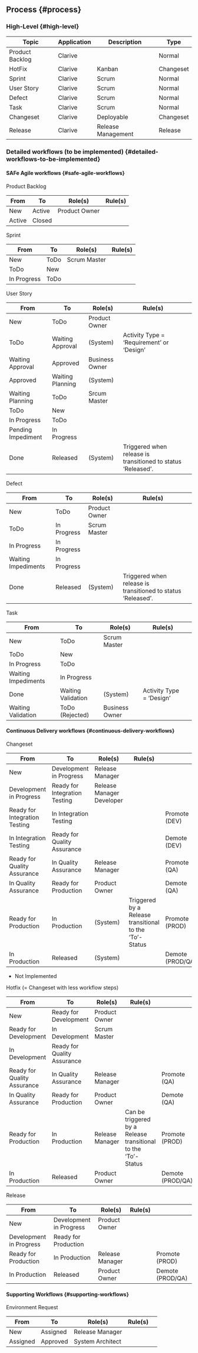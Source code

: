 ## Process {#process}

### High-Level {#high-level}

| Topic | Application | Description | Type |
| --- | --- | --- | --- |
| Product Backlog | Clarive |  | Normal |
| HotFix | Clarive | Kanban | Changeset |
| Sprint | Clarive | Scrum | Normal |
| User Story | Clarive | Scrum | Normal |
| Defect | Clarive | Scrum | Normal |
| Task | Clarive | Scrum | Normal |
| Changeset | Clarive | Deployable | Changeset |
| Release | Clarive | Release Management | Release |

### Detailed workflows (to be implemented) {#detailed-workflows-to-be-implemented}

#### SAFe Agile workflows {#safe-agile-workflows}

Product Backlog

| From | To | Role(s) | Rule(s) |
| --- | --- | --- | --- |
| New | Active | Product Owner |  |
| Active | Closed |  |  |

Sprint

| From | To | Role(s) | Rule(s) |
| --- | --- | --- | --- |
| New | ToDo | Scrum Master |  |
| ToDo | New |  |  |
| In Progress | ToDo |  |  |

User Story

| From | To | Role(s) | Rule(s) |  |
| --- | --- | --- | --- | --- |
| New | ToDo | Product Owner |  |  |
| ToDo | Waiting Approval | (System) | Activity Type = ‘Requirement’ or ‘Design’ |  |
| Waiting Approval | Approved | Business Owner |  |  |
| Approved | Waiting Planning | (System) |  |  |
| Waiting Planning | ToDo | Srcum Master |  |  |
| ToDo | New |  |  |  |
| In Progress | ToDo |  |  |  |
| Pending Impediment | In Progress |  |  |  |
| Done | Released | (System) | Triggered when release is transitioned to status ‘Released’. |  |

Defect

| From | To | Role(s) | Rule(s) |  |
| --- | --- | --- | --- | --- |
| New | ToDo | Product Owner |  |  |
| ToDo | In Progress | Scrum Master |  |  |
| In Progress | In Progress |  |  |  |
| Waiting Impediments | In Progress |  |  |  |
| Done | Released | (System) | Triggered when release is transitioned to status ‘Released’. |  |

Task

| From | To | Role(s) | Rule(s) |  |
| --- | --- | --- | --- | --- |
| New | ToDo | Scrum Master |  |  |
| ToDo | New |  |  |  |
| In Progress | ToDo |  |  |  |
| Waiting Impediments | In Progress |  |  |  |
| Done | Waiting Validation | (System) | Activity Type = ‘Design’ |  |
| Waiting Validation | ToDo (Rejected) | Business Owner |  |  |

#### Continuous Delivery workflows {#continuous-delivery-workflows}

Changeset

| From | To | Role(s) | Rule(s) |  |
| --- | --- | --- | --- | --- |
| New | Development in Progress | Release Manager |  |  |
| Development in Progress | Ready for Integration Testing | Release Manager Developer |  |  |
| Ready for Integration Testing | In Integration Testing |  |  | Promote (DEV) |
| In Integration Testing | Ready for Quality Assurance |  |  | Demote (DEV) |
| Ready for Quality Assurance | In Quality Assurance | Release Manager |  | Promote (QA) |
| In Quality Assurance | Ready for Production | Product Owner |  | Demote (QA) |
| Ready for Production | In Production | (System) | Triggered by a Release transitional to the ‘To’-Status | Promote (PROD) |
| In Production | Released | (System) |  | Demote (PROD/QA) |

* Not Implemented

Hotfix (= Changeset with less workflow steps)

| From | To | Role(s) | Rule(s) |  |
| --- | --- | --- | --- | --- |
| New | Ready for Development | Product Owner |  |  |
| Ready for Development | In Development | Scrum Master |  |  |
| In Development | Ready for Quality Assurance |  |  |  |
| Ready for Quality Assurance | In Quality Assurance | Release Manager |  | Promote (QA) |
| In Quality Assurance | Ready for Production | Product Owner |  | Demote (QA) |
| Ready for Production | In Production | Release Manager | Can be triggered by a Release transitional to the ‘To’-Status | Promote (PROD) |
| In Production | Released | Product Owner |  | Demote (PROD/QA) |

Release

| From | To | Role(s) | Rule(s) |  |
| --- | --- | --- | --- | --- |
| New | Development in Progress | Product Owner |  |  |
| Development in Progress | Ready for Production |  |  |  |
| Ready for Production | In Production | Release Manager |  | Promote (PROD) |
| In Production | Released | Product Owner |  | Demote (PROD/QA) |

#### Supporting Workflows {#supporting-workflows}

Environment Request

| From | To | Role(s) | Rule(s) |  |
| --- | --- | --- | --- | --- |
| New | Assigned | Release Manager |  |  |
| Assigned | Approved | System Architect |  |  |